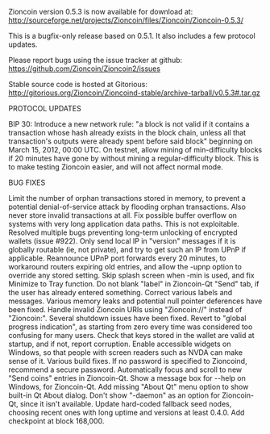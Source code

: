 Zioncoin version 0.5.3 is now available for download at:
http://sourceforge.net/projects/Zioncoin/files/Zioncoin/Zioncoin-0.5.3/

This is a bugfix-only release based on 0.5.1.
It also includes a few protocol updates.

Please report bugs using the issue tracker at github:
https://github.com/Zioncoin/Zioncoin2/issues

Stable source code is hosted at Gitorious:
http://gitorious.org/Zioncoin/Zioncoind-stable/archive-tarball/v0.5.3#.tar.gz

PROTOCOL UPDATES

BIP 30: Introduce a new network rule: "a block is not valid if it contains a transaction whose hash already exists in the block chain, unless all that transaction's outputs were already spent before said block" beginning on March 15, 2012, 00:00 UTC.
On testnet, allow mining of min-difficulty blocks if 20 minutes have gone by without mining a regular-difficulty block. This is to make testing Zioncoin easier, and will not affect normal mode.

BUG FIXES

Limit the number of orphan transactions stored in memory, to prevent a potential denial-of-service attack by flooding orphan transactions. Also never store invalid transactions at all.
Fix possible buffer overflow on systems with very long application data paths. This is not exploitable.
Resolved multiple bugs preventing long-term unlocking of encrypted wallets
(issue #922).
Only send local IP in "version" messages if it is globally routable (ie, not private), and try to get such an IP from UPnP if applicable.
Reannounce UPnP port forwards every 20 minutes, to workaround routers expiring old entries, and allow the -upnp option to override any stored setting.
Skip splash screen when -min is used, and fix Minimize to Tray function.
Do not blank "label" in Zioncoin-Qt "Send" tab, if the user has already entered something.
Correct various labels and messages.
Various memory leaks and potential null pointer deferences have been fixed.
Handle invalid Zioncoin URIs using "Zioncoin://" instead of "Zioncoin:".
Several shutdown issues have been fixed.
Revert to "global progress indication", as starting from zero every time was considered too confusing for many users.
Check that keys stored in the wallet are valid at startup, and if not, report corruption.
Enable accessible widgets on Windows, so that people with screen readers such as NVDA can make sense of it.
Various build fixes.
If no password is specified to Zioncoind, recommend a secure password.
Automatically focus and scroll to new "Send coins" entries in Zioncoin-Qt.
Show a message box for --help on Windows, for Zioncoin-Qt.
Add missing "About Qt" menu option to show built-in Qt About dialog.
Don't show "-daemon" as an option for Zioncoin-Qt, since it isn't available.
Update hard-coded fallback seed nodes, choosing recent ones with long uptime and versions at least 0.4.0.
Add checkpoint at block 168,000.

